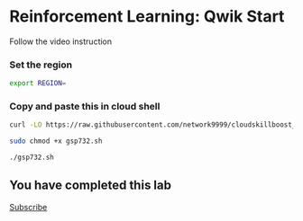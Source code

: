 
# Reinforcement Learning: Qwik Start

Follow the video instruction



### Set the region

```bash
export REGION=
```

### Copy and paste this in cloud shell

```bash
curl -LO https://raw.githubusercontent.com/network9999/cloudskillboost_lab_solutions/main/The%20Arcade%20June%20Speedrun/gsp732.sh

sudo chmod +x gsp732.sh

./gsp732.sh
```


## You have completed this lab

[Subscribe](https://www.youtube.com/channel/UCO0joS82Lx31DcQD92lAkVA)


